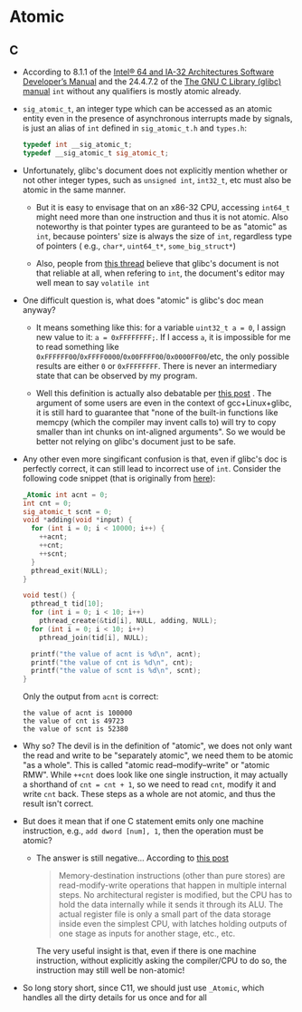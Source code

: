 # Atomic

## C

- According to 8.1.1 of the
  [Intel® 64 and IA-32 Architectures Software Developer’s Manual](https://www.intel.com/content/dam/www/public/us/en/documents/manuals/64-ia-32-architectures-software-developer-vol-3a-part-1-manual.pdf)
  and the 24.4.7.2 of the
  [The GNU C Library (glibc) manual](https://www.gnu.org/software/libc/manual/html_node/Atomic-Types.html)
  `int` without any qualifiers is mostly atomic already.

- `sig_atomic_t`, an integer type which can be accessed as an atomic entity
  even in the presence of asynchronous interrupts made by signals, is just
  an alias of `int` defined in `sig_atomic_t.h` and `types.h`:

  ```C
  typedef int __sig_atomic_t;
  typedef __sig_atomic_t sig_atomic_t;
  ```

- Unfortunately, glibc's document does not explicitly mention whether or not
  other integer types, such as `unsigned int`, `int32_t`, etc must also be atomic
  in the same manner.

  - But it is easy to envisage that on an x86-32 CPU, accessing `int64_t` might
    need more than one instruction and thus it is not atomic. Also noteworthy
    is that pointer types are guranteed to be as "atomic" as `int`, because
    pointers' size is always the size of `int`, regardless type of pointers (
    e.g., `char*`, `uint64_t*`, `some_big_struct*`)

  - Also, people from
    [this thread](https://stackoverflow.com/questions/77262636/atomic-operation-with-glibc-c-different-from-atomic?noredirect=1#comment136222958_77262636)
    believe that glibc's document is not that
    reliable at all, when refering to `int`, the document's editor may well
    mean to say `volatile int`

- One difficult question is, what does "atomic" is glibc's doc mean anyway?

  - It means something like this: for a variable `uint32_t a = 0`, I
    assign new value to it: `a = 0xFFFFFFFF;`. If I access `a`, it is
    impossible for me to read something like
    `0xFFFFFF00`/`0xFFFF0000`/`0x00FFFF00`/`0x0000FF00`/etc,
    the only possible results are either `0` or `0xFFFFFFFF`. There is never
    an intermediary state that can be observed by my program.

  - Well this definition is actually also debatable per
    [this post](https://stackoverflow.com/questions/77262636/atomic-operation-with-glibc-c-different-from-atomic?noredirect=1#comment136222958_77262636)
    . The argument of some users are even in the context of gcc+Linux+glibc,
    it is still hard to guarantee that "none of the built-in functions like
    memcpy (which the compiler may invent calls to) will try to copy smaller
    than int chunks on int-aligned arguments". So we would be better not
    relying on glibc's document just to be safe.

- Any other even more singificant confusion is that, even if glibc's doc is
  perfectly correct, it can still lead to incorrect use of `int`. Consider
  the following code snippet (that is originally from
  [here](https://lumian2015.github.io/lockFreeProgramming/c11-features-in-currency.html)):

  ```C
  _Atomic int acnt = 0;
  int cnt = 0;
  sig_atomic_t scnt = 0;
  void *adding(void *input) {
    for (int i = 0; i < 10000; i++) {
      ++acnt;
      ++cnt;
      ++scnt;
    }
    pthread_exit(NULL);
  }

  void test() {
    pthread_t tid[10];
    for (int i = 0; i < 10; i++)
      pthread_create(&tid[i], NULL, adding, NULL);
    for (int i = 0; i < 10; i++)
      pthread_join(tid[i], NULL);

    printf("the value of acnt is %d\n", acnt);
    printf("the value of cnt is %d\n", cnt);
    printf("the value of scnt is %d\n", scnt);
  }
  ```

  Only the output from `acnt` is correct:

  ```
  the value of acnt is 100000
  the value of cnt is 49723
  the value of scnt is 52380
  ```

- Why so? The devil is in the definition of "atomic", we does not only want
  the read and write to be "separately atomic", we need them to be atomic
  "as a whole". This is called "atomic read–modify–write" or "atomic RMW".
  While `++cnt` does look like one single instruction, it may actually a
  shorthand of `cnt = cnt + 1`, so we need to read `cnt`, modify it and write
  `cnt` back. These steps as a whole are not atomic, and thus the result
  isn't correct.
- But does it mean that if one C statement emits only one machine instruction,
  e.g., `add dword [num], 1`, then the operation must be atomic?

  - The answer is still negative... According to
    [this post](https://stackoverflow.com/questions/39393850/is-incrementing-an-int-effectively-atomic-in-specific-cases)

    > Memory-destination instructions (other than pure stores) are
    > read-modify-write operations that happen in multiple internal steps.
    > No architectural register is modified, but the CPU has to hold the data
    > internally while it sends it through its ALU. The actual register file
    > is only a small part of the data storage inside even the simplest CPU,
    > with latches holding outputs of one stage as inputs for another stage,
    > etc., etc.

    The very useful insight is that, even if there is one machine instruction,
    without explicitly asking the compiler/CPU to do so, the instruction may
    still well be non-atomic!

- So long story short, since C11, we should just use `_Atomic`, which
  handles all the dirty details for us once and for all

